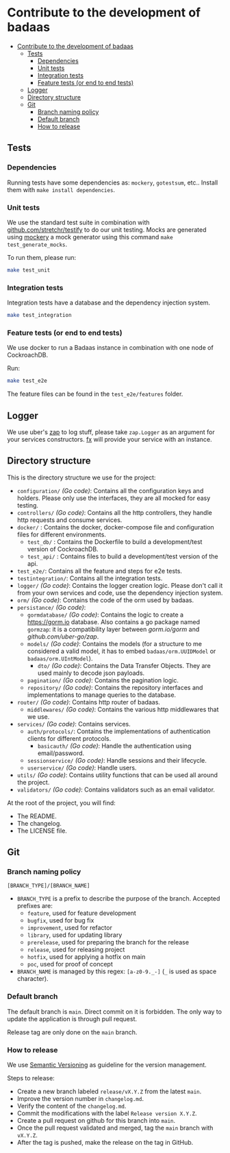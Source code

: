 # Contribute to the development of badaas 

- [Contribute to the development of badaas](#contribute-to-the-development-of-badaas)
  - [Tests](#tests)
    - [Dependencies](#dependencies)
    - [Unit tests](#unit-tests)
    - [Integration tests](#integration-tests)
    - [Feature tests (or end to end tests)](#feature-tests-or-end-to-end-tests)
  - [Logger](#logger)
  - [Directory structure](#directory-structure)
  - [Git](#git)
    - [Branch naming policy](#branch-naming-policy)
    - [Default branch](#default-branch)
    - [How to release](#how-to-release)

## Tests

### Dependencies

Running tests have some dependencies as: `mockery`, `gotestsum`, etc.. Install them with `make install dependencies`.

### Unit tests

We use the standard test suite in combination with [github.com/stretchr/testify](https://github.com/stretchr/testify) to do our unit testing. Mocks are generated using [mockery](https://github.com/vektra/mockery) a mock generator using this command `make test_generate_mocks`.

To run them, please run:

```sh
make test_unit
```

### Integration tests

Integration tests have a database and the dependency injection system.

```sh
make test_integration
```

### Feature tests (or end to end tests)

We use docker to run a Badaas instance in combination with one node of CockroachDB.

Run:

```sh
make test_e2e
```

The feature files can be found in the `test_e2e/features` folder.

## Logger

We use uber's [zap](https://pkg.go.dev/go.uber.org/zap) to log stuff, please take `zap.Logger` as an argument for your services constructors. [fx](https://github.com/uber-go/fx) will provide your service with an instance.

## Directory structure

This is the directory structure we use for the project:

- `configuration/` *(Go code)*: Contains all the configuration keys and holders. Please only use the interfaces, they are all mocked for easy testing.
- `controllers/` *(Go code)*: Contains all the http controllers, they handle http requests and consume services.
- `docker/` : Contains the docker, docker-compose file and configuration files for different environments.
  - `test_db/` : Contains the Dockerfile to build a development/test version of CockroachDB.
  - `test_api/` : Contains files to build a development/test version of the api.
- `test_e2e/`: Contains all the feature and steps for e2e tests.
- `testintegration/`: Contains all the integration tests.
- `logger/` *(Go code)*: Contains the logger creation logic. Please don't call it from your own services and code, use the dependency injection system.
- `orm/` *(Go code)*: Contains the code of the orm used by badaas.
- `persistance/` *(Go code)*:
  - `gormdatabase/` *(Go code)*: Contains the logic to create a <https://gorm.io> database. Also contains a go package named `gormzap`: it is a compatibility layer between *gorm.io/gorm* and *github.com/uber-go/zap*.
  - `models/` *(Go code)*: Contains the models (for a structure to me considered a valid model, it has to embed `badaas/orm.UUIDModel` or `badaas/orm.UIntModel`).
    - `dto/` *(Go code)*: Contains the Data Transfer Objects. They are used mainly to decode json payloads.
  - `pagination/` *(Go code)*: Contains the pagination logic.
  - `repository/` *(Go code)*: Contains the repository interfaces and implementations to manage queries to the database.
- `router/` *(Go code)*: Contains http router of badaas.
  - `middlewares/` *(Go code)*: Contains the various http middlewares that we use.
- `services/` *(Go code)*: Contains services.
  - `auth/protocols/`: Contains the implementations of authentication clients for different protocols.
    - `basicauth/` *(Go code)*: Handle the authentication using email/password.
  - `sessionservice/` *(Go code)*: Handle sessions and their lifecycle.
  - `userservice/` *(Go code)*: Handle users.
- `utils/` *(Go code)*: Contains utility functions that can be used all around the project.
- `validators/` *(Go code)*: Contains validators such as an email validator.

At the root of the project, you will find:

- The README.
- The changelog.
- The LICENSE file.

## Git

### Branch naming policy

`[BRANCH_TYPE]/[BRANCH_NAME]`

- `BRANCH_TYPE` is a prefix to describe the purpose of the branch.
  Accepted prefixes are:
  - `feature`, used for feature development
  - `bugfix`, used for bug fix
  - `improvement`, used for refactor
  - `library`, used for updating library
  - `prerelease`, used for preparing the branch for the release
  - `release`, used for releasing project
  - `hotfix`, used for applying a hotfix on main
  - `poc`, used for proof of concept
- `BRANCH_NAME` is managed by this regex: `[a-z0-9._-]` (`_` is used as space character).

### Default branch

The default branch is `main`. Direct commit on it is forbidden. The only way to update the application is through pull request.

Release tag are only done on the `main` branch.

### How to release

We use [Semantic Versioning](https://semver.org/spec/v2.0.0.html) as guideline for the version management.

Steps to release:

- Create a new branch labeled `release/vX.Y.Z` from the latest `main`.
- Improve the version number in `changelog.md`.
- Verify the content of the `changelog.md`.
- Commit the modifications with the label `Release version X.Y.Z`.
- Create a pull request on github for this branch into `main`.
- Once the pull request validated and merged, tag the `main` branch with `vX.Y.Z`.
- After the tag is pushed, make the release on the tag in GitHub.

